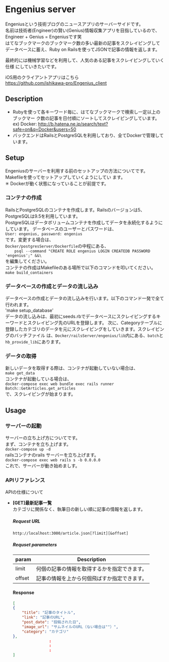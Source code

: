 # Engenius server
 Engeniusという技術ブログのニュースアプリのサーバーサイドです。  
 名前は技術者(Engineer)の賢い(Genius)情報収集アプリを目指しているので、  
Engineer + Genius = Engeniusです笑  
 はてなブックマークのブックマーク数の多い最新の記事をスクレイピングして
データベースに蓄え、Ruby on Railsを使ってJSONで記事の情報を返します。  

 最終的には機械学習などを利用して、人気のある記事をスクレイピングしていく仕様
にしていきたいです。  

iOS用のクライアントアプリはこちら  
https://github.com/ishikawa-pro/Engenius_client
## Description
* Rubyを使って各キーワード毎に、はてなブックマークで検索し一定以上のブックマー
ク数の記事を日付順にソートしてスクレイピングしています。  
ex) Docker: http://b.hatena.ne.jp/search/text?safe=on&q=Docker&users=50  
* バックエンドはRailsとPostgreSQLを利用しており、全てDockerで管理しています。
## Setup
Engeniusのサーバーを利用する前のセットアップの方法についてです。Makefileを使ってセットアップしていくようにしてい
ます。  
✳︎ Dockerが動く状態になっていることが前提です。  
### コンテナの作成
RailsとPostgreSQLのコンテナを作成します。Railsのバージョンは5、PostgreSQLは9.5を利用しています。  
PostgreSQLはデータボリュームコンテナを作成してデータを永続化するようにしています。
データベースのユーザーとパスワードは、  
`User: engenius, password: engenius`  
です。変更する場合は、  
`Docker/postgresServer/Dockerfile`の中程にある、  
`    psql --command "CREATE ROLE engenius LOGIN CREATEDB PASSWORD 'engenius';" &&\`  
を編集してください。  
コンテナの作成はMakefileのある場所で以下のコマンドを叩いてください。  
`make build_containers`  
### データベースの作成とデータの流し込み
データベースの作成とデータの流し込みを行います。以下のコマンド一発で全て行われます。  
'make setup_database'  
データの流し込みは、最初にseeds.rbでデータベースにスクレイピングするキーワードとスクレイピング先のURLを登録します。
次に、Categoryテーブルに登録したカテゴリのデータを元にスクレイピングをしていきます。スクレイピングのバッチファイル
は、`Docker/railsServer/engenius/lib`内にある、`batch`と`hb_provide_lib`にあります。  
### データの取得
新しいデータを取得する際は、コンテナが起動していない場合は、  
`make get_data`  
コンテナが起動している場合は、  
`docker-compose exec web bundle exec rails runner Batch::GetArticles.get_articles`  
で、スクレイピングが始まります。
## Usage
### サーバーの起動
サーバーの立ち上げ方についてです。  
まず、コンテナを立ち上げます。  
`docker-compose up -d`  
railsコンテナのrails サーバーを立ち上げます。  
`docker-compose exec web rails s -b 0.0.0.0`  
これで、サーバーが動き始めましす。
### APIリファレンス
APIの仕様について  
* **[GET]最新記事一覧**  
    カテゴリに関係なく、執筆日の新しい順に記事の情報を返します。  
    ##### Request URL  
    `http://localhost:3000/article.json[?limit][&offset]`  
    ##### Requset parameters
    |param|Description|
    |---|---|
    |limit |何個の記事の情報を取得するかを指定できます。|  
    |offset|記事の情報を上から何個飛ばすか指定できます。|  
    #### Response
    ```JSON
	[
    {
        "title": "記事のタイトル",
        "link": "記事のURL",
        "post_date": "投稿された日",
        "image_url": "サムネイルのURL（ない場合は""）",
        "category": "カテゴリ"
    },
                    :
                    :
                    :
    ]
	``` 
